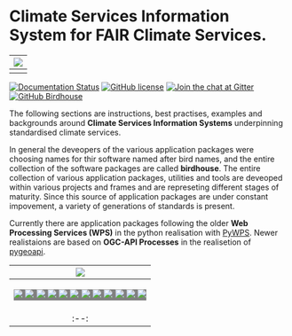 # **Climate Services Information System for FAIR Climate Services.**

| ![](images/birdhouse-ecosphere.svg) |
| :--: |
|  |

[![Documentation Status](https://img.shields.io/badge/docs-latest-blue.svg)](http://birdhouse.readthedocs.io/en/latest/?badge=latest)
[![GitHub license](https://img.shields.io/github/license/bird-house/birdhouse2-docs.svg)](https://github.com/bird-house/birdhouse2-docs/blob/main/LICENSE)
[![Join the chat at Gitter](https://badges.gitter.im/bird-house/birdhouse.svg)](https://gitter.im/bird-house/birdhouse?utm_source=badge&utm_medium=badge&utm_campaign=pr-badge&utm_content=badge)
[![GitHub Birdhouse](https://img.shields.io/badge/GitHub-Birdhouse-brightgreen.svg)](https://github.com/bird-house)


The following sections are instructions, best practises, examples and backgrounds around **Climate Services Information Systems** underpinning standardised climate services. 

In general the deveopers of the various application packages were choosing names for thir software named after bird names, and the entire collection of the software packages are called **birdhouse**. The entire collection of various application packages, utilities and tools are deveoped within various projects and frames and are represeting different stages of maturity. Since this source of application packages are under constant impovement, a variety of generations of standards is present. 

Currently there are application packages following the older **Web Processing Services (WPS)** in the python realisation with [PyWPS](https://pywps.org/). 
Newer realistaions are based on **OGC-API Processes** in the realisetion of 
[pygeoapi](https://pygeoapi.io/). 


| ![](images/Co-Funded-By-the-EU.png) |
| :--: |
| <p style="background-color:grey"> ![](images/logos/BritishColumbia_Logo_Horizontal_Grey_Reverse.png) ![](images/logos/canadian-foundation-innovation-logo-new-light.svg) ![](images/logos/computer-research-institute-of-montreal-crim-vector-logo%201.svg) ![](images/logos/concordia-logo.svg) ![](images/logos/economie-science-et-innovation-quebec-seeklogo%201.svg) ![](images/logos/logo-canarie.png) ![](images/logos/logo-eccc-en.png) ![](images/logos/logo-pcic.png) ![](images/logos/mcgill-university-2%201.svg) ![](images/logos/ontario-provincial-new-seeklogo%201.svg) ![](images/logos/ouranos_logo_horizontal_blanc.png) ![](images/logos/UofT-white-on-transparent.png) </p> |  
| :--: |


<!-- The legacy docs for birds (Web Processing Service) can be found on [GitHub](https://github.com/bird-house/birdhouse-docs) and on [ReadTheDocs](https://birdhouse.readthedocs.io/en/latest/). -->
<!-- Guidelines and tutorials with are realted to the workflows of WPS are documented in the [previous version of birdhouse](https://birdhouse.readthedocs.io/en/latest/)  -->




